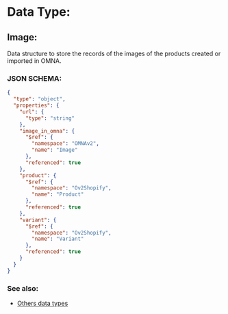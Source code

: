 # Data Type: 

## Image:

Data structure to store the records of the images of the products created or imported in OMNA.
    
### JSON SCHEMA:
```JSON
{
  "type": "object",
  "properties": {
    "url": {
      "type": "string"
    },
    "image_in_omna": {
      "$ref": {
        "namespace": "OMNAv2",
        "name": "Image"
      },
      "referenced": true
    },
    "product": {
      "$ref": {
        "namespace": "Ov2Shopify",
        "name": "Product"
      },
      "referenced": true
    },
    "variant": {
      "$ref": {
        "namespace": "Ov2Shopify",
        "name": "Variant"
      },
      "referenced": true
    }
  }
}
```

### See also:
* [Others data types](overview?id=Image)
